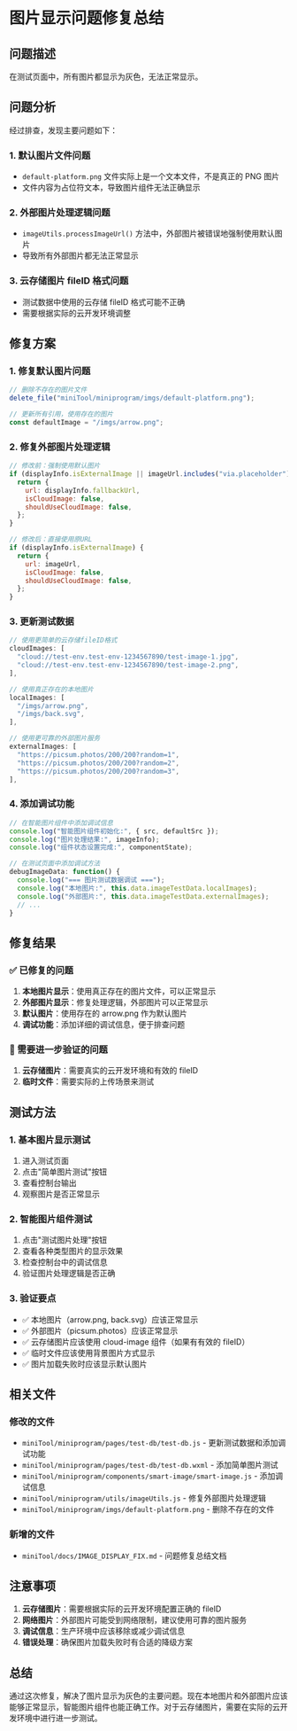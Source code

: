 # 图片显示问题修复总结

## 问题描述

在测试页面中，所有图片都显示为灰色，无法正常显示。

## 问题分析

经过排查，发现主要问题如下：

### 1. 默认图片文件问题

- `default-platform.png` 文件实际上是一个文本文件，不是真正的 PNG 图片
- 文件内容为占位符文本，导致图片组件无法正确显示

### 2. 外部图片处理逻辑问题

- `imageUtils.processImageUrl()` 方法中，外部图片被错误地强制使用默认图片
- 导致所有外部图片都无法正常显示

### 3. 云存储图片 fileID 格式问题

- 测试数据中使用的云存储 fileID 格式可能不正确
- 需要根据实际的云开发环境调整

## 修复方案

### 1. 修复默认图片问题

```javascript
// 删除不存在的图片文件
delete_file("miniTool/miniprogram/imgs/default-platform.png");

// 更新所有引用，使用存在的图片
const defaultImage = "/imgs/arrow.png";
```

### 2. 修复外部图片处理逻辑

```javascript
// 修改前：强制使用默认图片
if (displayInfo.isExternalImage || imageUrl.includes("via.placeholder")) {
  return {
    url: displayInfo.fallbackUrl,
    isCloudImage: false,
    shouldUseCloudImage: false,
  };
}

// 修改后：直接使用原URL
if (displayInfo.isExternalImage) {
  return {
    url: imageUrl,
    isCloudImage: false,
    shouldUseCloudImage: false,
  };
}
```

### 3. 更新测试数据

```javascript
// 使用更简单的云存储fileID格式
cloudImages: [
  "cloud://test-env.test-env-1234567890/test-image-1.jpg",
  "cloud://test-env.test-env-1234567890/test-image-2.png",
],

// 使用真正存在的本地图片
localImages: [
  "/imgs/arrow.png",
  "/imgs/back.svg",
],

// 使用更可靠的外部图片服务
externalImages: [
  "https://picsum.photos/200/200?random=1",
  "https://picsum.photos/200/200?random=2",
  "https://picsum.photos/200/200?random=3",
],
```

### 4. 添加调试功能

```javascript
// 在智能图片组件中添加调试信息
console.log("智能图片组件初始化:", { src, defaultSrc });
console.log("图片处理结果:", imageInfo);
console.log("组件状态设置完成:", componentState);

// 在测试页面中添加调试方法
debugImageData: function() {
  console.log("=== 图片测试数据调试 ===");
  console.log("本地图片:", this.data.imageTestData.localImages);
  console.log("外部图片:", this.data.imageTestData.externalImages);
  // ...
}
```

## 修复结果

### ✅ 已修复的问题

1. **本地图片显示**：使用真正存在的图片文件，可以正常显示
2. **外部图片显示**：修复处理逻辑，外部图片可以正常显示
3. **默认图片**：使用存在的 arrow.png 作为默认图片
4. **调试功能**：添加详细的调试信息，便于排查问题

### 🔄 需要进一步验证的问题

1. **云存储图片**：需要真实的云开发环境和有效的 fileID
2. **临时文件**：需要实际的上传场景来测试

## 测试方法

### 1. 基本图片显示测试

1. 进入测试页面
2. 点击"简单图片测试"按钮
3. 查看控制台输出
4. 观察图片是否正常显示

### 2. 智能图片组件测试

1. 点击"测试图片处理"按钮
2. 查看各种类型图片的显示效果
3. 检查控制台中的调试信息
4. 验证图片处理逻辑是否正确

### 3. 验证要点

- ✅ 本地图片（arrow.png, back.svg）应该正常显示
- ✅ 外部图片（picsum.photos）应该正常显示
- ✅ 云存储图片应该使用 cloud-image 组件（如果有有效的 fileID）
- ✅ 临时文件应该使用背景图片方式显示
- ✅ 图片加载失败时应该显示默认图片

## 相关文件

### 修改的文件

- `miniTool/miniprogram/pages/test-db/test-db.js` - 更新测试数据和添加调试功能
- `miniTool/miniprogram/pages/test-db/test-db.wxml` - 添加简单图片测试
- `miniTool/miniprogram/components/smart-image/smart-image.js` - 添加调试信息
- `miniTool/miniprogram/utils/imageUtils.js` - 修复外部图片处理逻辑
- `miniTool/miniprogram/imgs/default-platform.png` - 删除不存在的文件

### 新增的文件

- `miniTool/docs/IMAGE_DISPLAY_FIX.md` - 问题修复总结文档

## 注意事项

1. **云存储图片**：需要根据实际的云开发环境配置正确的 fileID
2. **网络图片**：外部图片可能受到网络限制，建议使用可靠的图片服务
3. **调试信息**：生产环境中应该移除或减少调试信息
4. **错误处理**：确保图片加载失败时有合适的降级方案

## 总结

通过这次修复，解决了图片显示为灰色的主要问题。现在本地图片和外部图片应该能够正常显示，智能图片组件也能正确工作。对于云存储图片，需要在实际的云开发环境中进行进一步测试。
